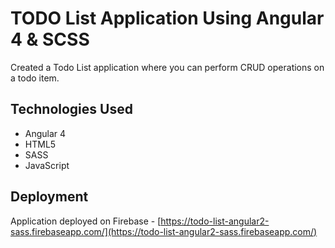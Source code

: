 # TODO List Application Using Angular 4 & SCSS

Created a Todo List application where you can perform CRUD operations on a todo item.

## Technologies Used

- Angular 4
- HTML5
- SASS
- JavaScript

## Deployment

Application deployed on Firebase - [https://todo-list-angular2-sass.firebaseapp.com/](https://todo-list-angular2-sass.firebaseapp.com/)